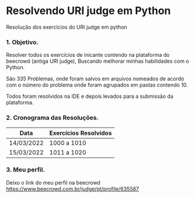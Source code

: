 # Resolvendo URI judge em Python

Resolução dos exercícios do URI judge em python 

### 1. Objetivo.

Resolver todos os exercícios de inicante contendo na plataforma do beecrowd (antiga URI judge), Buscando melhorar minhas habilidades com o Python.

São 335 Problemas, onde foram salvos em arquivos nomeados de acordo com o número do problema onde foram agrupados em pastas contendo 10.

Todos foram resolvidos na IDE e depois levados para a submissão da plataforma. 



### 2. Cronograma das Resoluções.
Data   | Exercícios Resolvidos 
--------- | ------
14/03/2022 | 1000 a 1010
15/03/2022 | 1011 a 1020


### 3. Meu perfil.

Deixo o link do meu perfil na beecrowd
https://www.beecrowd.com.br/judge/pt/profile/635587

### 
